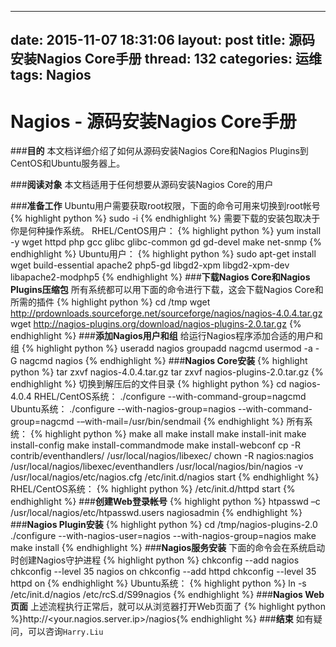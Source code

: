 

---
date: 2015-11-07 18:31:06
layout: post
title: 源码安装Nagios Core手册
thread: 132
categories: 运维
tags: Nagios
---


# **Nagios - 源码安装Nagios Core手册**


###**目的**
本文档详细介绍了如何从源码安装Nagios Core和Nagios Plugins到CentOS和Ubuntu服务器上。

###**阅读对象**
本文档适用于任何想要从源码安装Nagios Core的用户

###**准备工作**
Ubuntu用户需要获取root权限，下面的命令可用来切换到root帐号
{% highlight python %}
sudo -i
{% endhighlight %}
需要下载的安装包取决于你是何种操作系统。
RHEL/CentOS用户：
{% highlight python %}
yum install -y wget httpd php gcc glibc glibc-common gd gd-devel make net-snmp
{% endhighlight %}
Ubuntu用户：
{% highlight python %}
sudo apt-get install wget build-essential apache2 php5-gd libgd2-xpm libgd2-xpm-dev libapache2-modphp5
{% endhighlight %}
###**下载Nagios Core和Nagios Plugins压缩包**
所有系统都可以用下面的命令进行下载，这会下载Nagios Core和所需的插件
{% highlight python %}
cd /tmp
wget http://prdownloads.sourceforge.net/sourceforge/nagios/nagios-4.0.4.tar.gz
wget http://nagios-plugins.org/download/nagios-plugins-2.0.tar.gz
{% endhighlight %}
###**添加Nagios用户和组**
给运行Nagios程序添加合适的用户和组
{% highlight python %}
useradd nagios
groupadd nagcmd
usermod -a -G nagcmd nagios
{% endhighlight %}
###**Nagios Core安装**
{% highlight python %}
tar zxvf nagios-4.0.4.tar.gz
tar zxvf nagios-plugins-2.0.tar.gz
{% endhighlight %}
切换到解压后的文件目录
{% highlight python %}
cd nagios-4.0.4
RHEL/CentOS系统：
./configure --with-command-group=nagcmd
Ubuntu系统：
./configure --with-nagios-group=nagios --with-command-group=nagcmd -–with-mail=/usr/bin/sendmail
{% endhighlight %}
所有系统：
{% highlight python %}
make all
make install
make install-init
make install-config
make install-commandmode
make install-webconf
cp -R contrib/eventhandlers/ /usr/local/nagios/libexec/
chown -R nagios:nagios /usr/local/nagios/libexec/eventhandlers
/usr/local/nagios/bin/nagios -v /usr/local/nagios/etc/nagios.cfg
/etc/init.d/nagios start
{% endhighlight %}
RHEL/CentOS系统：
{% highlight python %}
/etc/init.d/httpd start
{% endhighlight %}
###**创建Web登录帐号**
{% highlight python %}
htpasswd –c /usr/local/nagios/etc/htpasswd.users nagiosadmin
{% endhighlight %}
###**Nagios Plugin安装**
{% highlight python %}
cd /tmp/nagios-plugins-2.0
./configure --with-nagios-user=nagios --with-nagios-group=nagios
make
make install
{% endhighlight %}
###**Nagios服务安装**
下面的命令会在系统启动时创建Nagios守护进程
{% highlight python %}
chkconfig --add nagios
chkconfig --level 35 nagios on
chkconfig --add httpd
chkconfig --level 35 httpd on
{% endhighlight %}
Ubuntu系统：
{% highlight python %}
ln -s /etc/init.d/nagios /etc/rcS.d/S99nagios
{% endhighlight %}
###**Nagios Web页面**
上述流程执行正常后，就可以从浏览器打开Web页面了
{% highlight python %}http://<your.nagios.server.ip>/nagios{% endhighlight %}
###**结束**
如有疑问，可以咨询`Harry.Liu`











